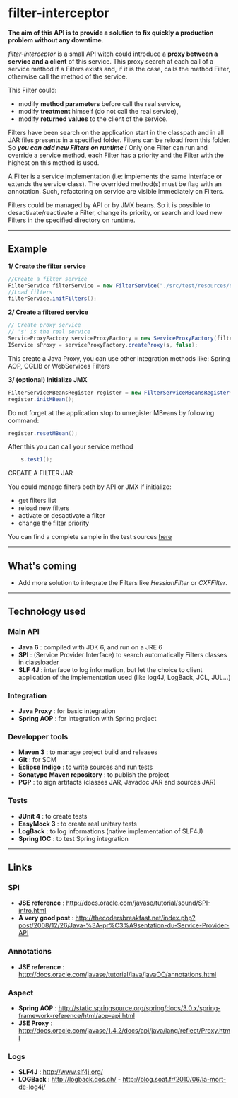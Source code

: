 filter-interceptor 
==================

**The aim of this API is to provide a solution to fix quickly a production problem without any downtime**.

*filter-interceptor* is a small API witch could introduce a **proxy between a service and a client** of this service.
This proxy search at each call of a service method if a Filters exists and, if it is the case, calls the method Filter, 
otherwise call the method of the service.

This Filter could:
* modify **method parameters** before call the real service, 
* modify **treatment** himself (do not call the real service),
* modify **returned values** to the client of the service.

Filters have been search on the application start in the classpath and in all JAR files presents in a specified folder.
Filters can be reload from this folder. So ***you can add new Filters on runtime !***
Only one Filter can run and override a service method, each Filter has a priority and the Filter with the highest on this method is used.

A Filter is a service implementation (i.e: implements the same interface or extends the service class). 
The overrided method(s) must be flag with an annotation. Such, refactoring on service are visible immediately on Filters.

Filters could be managed by API or by JMX beans. So it is possible to desactivate/reactivate a Filter, change its priority, 
or search and load new Filters in the specified directory on runtime.


---

Example
-------

**1/ Create the filter service**
~~~~java 
//Create a filter service
FilterService filterService = new FilterService("./src/test/resources/others_filters");
//Load filters
filterService.initFilters();
~~~~

**2/ Create a filtered service**
~~~~java 
// Create proxy service 
// 's' is the real service
ServiceProxyFactory serviceProxyFactory = new ServiceProxyFactory(filterService);
IService sProxy = serviceProxyFactory.createProxy(s, false);
~~~~
 This create a Java Proxy, you can use other integration methods like: Spring AOP, CGLIB or WebServices Filters

**3/ (optional) Initialize JMX**
~~~~java 
FilterServiceMBeansRegister register = new FilterServiceMBeansRegister(filterService);
register.initMBean();
~~~~

Do not forget at the application stop to unregister MBeans by following command:
~~~~java 
register.resetMBean();
~~~~

After this you can call your service method
~~~~java 
	s.test1();
~~~~

CREATE A FILTER
JAR

You could manage filters both by API or JMX if initialize:
* get filters list
* reload new filters
* activate or desactivate a filter
* change the filter priority 

You can find a complete sample in the test sources [here](https://github.com/antoine-aumjaud/filter-interceptor/blob/master/src/test/java/org/filterinterceptor/sample/MainFilterTest.java)

---

What's coming
-------------
* Add more solution to integrate the Filters like *HessianFilter* or *CXFFilter*.

---

Technology used
---------------

### Main API
* **Java 6**                    : compiled with JDK 6, and run on a JRE 6
* **SPI**                       : (Service Provider Interface) to search automatically Filters classes in classloader
* **SLF 4J**                    : interface to log information, but let the choice to client application of the implementation used (like log4J, LogBack, JCL, JUL...)

### Integration
* **Java Proxy**                : for basic integration
* **Spring AOP**                : for integration with Spring project

### Developper tools
* **Maven 3**                   : to manage project build and releases
* **Git**                       : for SCM
* **Eclipse Indigo**            : to write sources and run tests
* **Sonatype Maven repository** : to publish the project
* **PGP**                       : to sign artifacts (classes JAR, Javadoc JAR and sources JAR)

### Tests
* **JUnit 4**                   : to create tests
* **EasyMock 3**                : to create real unitary tests
* **LogBack**                   : to log informations (native implementation of SLF4J)
* **Spring IOC**                : to test Spring integration

---

Links
-----

### SPI
* **JSE reference**             : http://docs.oracle.com/javase/tutorial/sound/SPI-intro.html
* **A very good post**          : http://thecodersbreakfast.net/index.php?post/2008/12/26/Java-%3A-pr%C3%A9sentation-du-Service-Provider-API

### Annotations 
* **JSE reference**             : http://docs.oracle.com/javase/tutorial/java/javaOO/annotations.html

### Aspect
* **Spring AOP**                : http://static.springsource.org/spring/docs/3.0.x/spring-framework-reference/html/aop-api.html
* **JSE Proxy**                 : http://docs.oracle.com/javase/1.4.2/docs/api/java/lang/reflect/Proxy.html

### Logs
* **SLF4J**                     : http://www.slf4j.org/
* **LOGBack**                   : http://logback.qos.ch/ - http://blog.soat.fr/2010/06/la-mort-de-log4j/
 
 